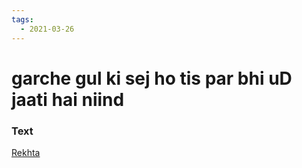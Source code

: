 ```yaml
---
tags:
  - 2021-03-26
---
```

# garche gul ki sej ho tis par bhi uD jaati hai niind

### Text
[Rekhta](https://www.rekhta.org/ghazals/garche-gul-kii-sej-ho-tis-par-bhii-ud-jaatii-hai-niind-mah-laqa-chanda-ghazals?sort=popularity-desc&lang=ur)


